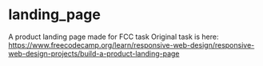 # landing_page
A product landing page made for FCC task
Original task is here:
https://www.freecodecamp.org/learn/responsive-web-design/responsive-web-design-projects/build-a-product-landing-page
